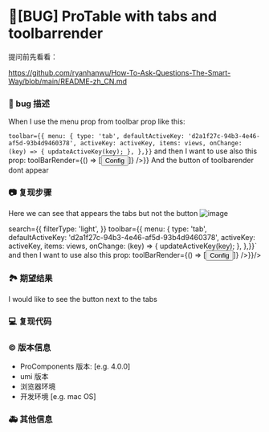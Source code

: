 # 🐛[BUG] ProTable with tabs and toolbarrender

提问前先看看：

https://github.com/ryanhanwu/How-To-Ask-Questions-The-Smart-Way/blob/main/README-zh_CN.md

### 🐛 bug 描述

<!--
详细地描述 bug，让大家都能理解
--> When I use the menu prop from toolbar prop like this:

`toolbar={{
          menu: {
            type: 'tab',
            defaultActiveKey: 'd2a1f27c-94b3-4e46-af5d-93b4d9460378',
            activeKey: activeKey,
            items: views,
            onChange: (key) => {
              updateActiveKey(key);
            },
          },}}`
and then I want to use also this prop:
toolBarRender={() => [<Button key="show">Config</Button>]}
/>}}
And the button of toolbarender dont appear

### 📷 复现步骤

Here we can see that appears the tabs but not the button
![image](https://github.com/ant-design/pro-components/assets/70102156/10cb7cfe-82b7-499d-a8d1-ea36c85c4446)

<!--
清晰描述复现步骤，让别人也能看到问题，如果可能，尽量提供可执行代码，
如：https://codesandbox.io/ 在此处创建一个 codesandbox，方便我们更快的排查和复现问题
--> <ProTable

search={{
          filterType: 'light',
        }}
toolbar={{
          menu: {
            type: 'tab',
            defaultActiveKey: 'd2a1f27c-94b3-4e46-af5d-93b4d9460378',
            activeKey: activeKey,
            items: views,
            onChange: (key) => {
              updateActiveKey(key);
            },
          },}}`
and then I want to use also this prop:
toolBarRender={() => [<Button key="show">Config</Button>]}
/>}}/>

### 🏞 期望结果

I would like to see the button next to the tabs

### 💻 复现代码

<!--
提供可复现的代码，仓库，或线上示例
-->

### © 版本信息

- ProComponents 版本: [e.g. 4.0.0]
- umi 版本
- 浏览器环境
- 开发环境 [e.g. mac OS]

### 🚑 其他信息

<!--
如截图等其他信息可以贴在这里
-->
